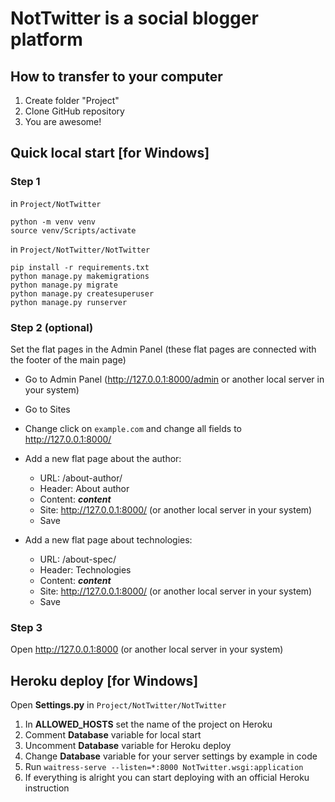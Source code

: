 # NotTwitter is a social blogger platform<br/>

## How to transfer to your computer

1. Create folder "Project"
2. Clone GitHub repository
3. You are awesome!

## Quick local start [for Windows]

### Step 1
in `Project/NotTwitter`
```
python -m venv venv
source venv/Scripts/activate
```
in `Project/NotTwitter/NotTwitter`
```
pip install -r requirements.txt
python manage.py makemigrations
python manage.py migrate
python manage.py createsuperuser
python manage.py runserver
```

### Step 2 (optional)
Set the flat pages in the Admin Panel (these flat pages are connected with the footer of the main page)

- Go to Admin Panel (http://127.0.0.1:8000/admin or another local server in your system)

- Go to Sites

- Change click on `example.com` and change all fields to http://127.0.0.1:8000/

- Add a new flat page about the author:
  - URL: /about-author/
  - Header: About author
  - Content: ***content***
  - Site: http://127.0.0.1:8000/ (or another local server in your system)
  - Save

- Add a new flat page about technologies:
  - URL: /about-spec/
  - Header: Technologies
  - Content: ***content***
  - Site: http://127.0.0.1:8000/ (or another local server in your system)
  - Save

### Step 3
Open http://127.0.0.1:8000 (or another local server in your system)

## Heroku deploy [for Windows]

Open **Settings.py** in `Project/NotTwitter/NotTwitter`

1. In **ALLOWED_HOSTS** set the name of the project on Heroku
2. Comment **Database** variable for local start
3. Uncomment **Database** variable for Heroku deploy
4. Change **Database** variable for your server settings by example in code
5. Run ```waitress-serve --listen=*:8000 NotTwitter.wsgi:application```
6. If everything is alright you can start deploying with an official Heroku instruction
